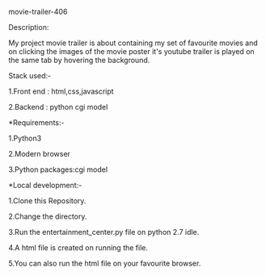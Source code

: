 movie-trailer-406

Description:

My project movie trailer is about containing my set of favourite movies and on clicking the images of the movie poster it's youtube trailer is played on the same tab by hovering the background.

Stack used:-

1.Front end : html,css,javascript

2.Backend : python cgi model

*Requirements:-

1.Python3

2.Modern browser

3.Python packages:cgi model

*Local development:-

1.Clone this Repository.

2.Change the directory.

3.Run the entertainment_center.py file on python 2.7 idle.

4.A html file is created on running the file.

5.You can also run the html file on your favourite browser.


